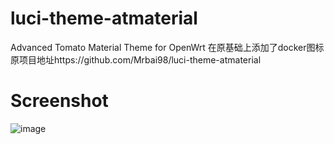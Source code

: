 # luci-theme-atmaterial
Advanced Tomato Material Theme for OpenWrt
在原基础上添加了docker图标
原项目地址https://github.com/Mrbai98/luci-theme-atmaterial
# Screenshot
![image](https://raw.githubusercontent.com/SDNGer/luci-theme-atmaterial/master/screenshot/20190818145642.png)
